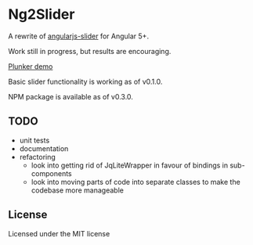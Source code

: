 # Ng2Slider

A rewrite of [angularjs-slider](https://github.com/angular-slider/angularjs-slider) for Angular 5+.

Work still in progress, but results are encouraging.

[Plunker demo](https://plnkr.co/XhzcMg)

Basic slider functionality is working as of v0.1.0.

NPM package is available as of v0.3.0.

## TODO
 * unit tests
 * documentation
 * refactoring
   - look into getting rid of JqLiteWrapper in favour of bindings in sub-components
   - look into moving parts of code into separate classes to make the codebase more manageable

## License

Licensed under the MIT license
